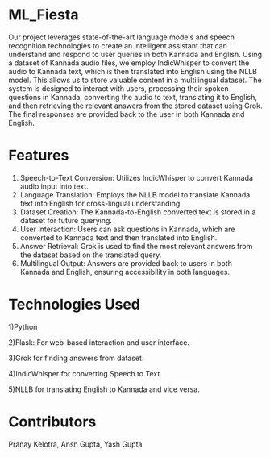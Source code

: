 # ML_Fiesta
Our project leverages state-of-the-art language models and speech recognition technologies to create an intelligent assistant that can understand and respond to user queries in both Kannada and English. Using a dataset of Kannada audio files, we employ IndicWhisper to convert the audio to Kannada text, which is then translated into English using the NLLB model. This allows us to store valuable content in a multilingual dataset. The system is designed to interact with users, processing their spoken questions in Kannada, converting the audio to text, translating it to English, and then retrieving the relevant answers from the stored dataset using Grok. The final responses are provided back to the user in both Kannada and English.

# Features
1) Speech-to-Text Conversion: Utilizes IndicWhisper to convert Kannada audio input into text.
2) Language Translation: Employs the NLLB model to translate Kannada text into English for cross-lingual understanding.
3) Dataset Creation: The Kannada-to-English converted text is stored in a dataset for future querying.
4) User Interaction: Users can ask questions in Kannada, which are converted to Kannada text and then translated into English.
5) Answer Retrieval: Grok is used to find the most relevant answers from the dataset based on the translated query.
6) Multilingual Output: Answers are provided back to users in both Kannada and English, ensuring accessibility in both languages.

# Technologies Used
1)Python

2)Flask: For web-based interaction and user interface.

3)Grok for finding answers from dataset.

4)IndicWhisper for converting Speech to Text.

5)NLLB for translating English to Kannada and vice versa.

# Contributors
Pranay Kelotra, Ansh Gupta, Yash Gupta

